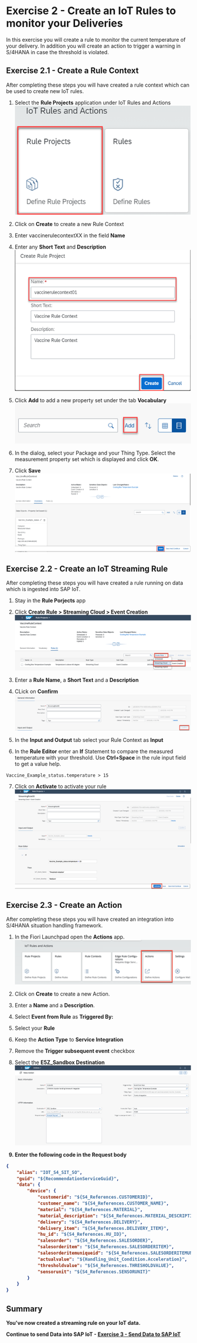 # Exercise 2 - Create an IoT Rules to monitor your Deliveries

In this exercise you will create a rule to monitor the current temperature of your delivery. In addition you will create an action to trigger a warning in S/4HANA in case the threshold is violated.

## Exercise 2.1 - Create a Rule Context

After completing these steps you will have created a rule context which can be used to create new IoT rules.

1.	Select the <b>Rule Projects</b> application under IoT Rules and Actions
<br>![](/exercises/ex2/images/rc1.png)

2.	Click on <b>Create</b> to create a new Rule Context 

3.	Enter vaccinerulecontextXX in the field <b>Name</b>
4.	Enter any <b>Short Text</b> and <b>Description</b>
<br>![](/exercises/ex2/images/rc2.png)

5.	Click <b>Add</b> to add a new property set under the tab <b>Vocabulary</b>
<br>![](/exercises/ex2/images/rc3.png)

6. In the dialog, select your Package and your Thing Type. Select the measurement property set which is displayed and click <b>OK</b>. 
7. Click <b>Save</b>
<br>![](/exercises/ex2/images/rc4.png)


## Exercise 2.2 - Create an IoT Streaming Rule

After completing these steps you will have created a rule running on data which is ingested into SAP IoT.

1. Stay in the <b>Rule Porjects</b> app

2. Click <b>Create Rule > Streaming Cloud > Event Creation</b>
<br>![](/exercises/ex2/images/ru1.png)

3. Enter a <b>Rule Name</b>, a <b>Short Text</b> and a <b>Description</b>
4. CLick on <b>Confirm</b>
<br>![](/exercises/ex2/images/ru2.png)

5. In the <b>Input and Output</b> tab select your Rule Context as <b>Input</b>

6. In the <b>Rule Editor</b> enter an <b>If</b> Statement to compare the measured temperature with your threshold. Use <b>Ctrl+Space</b> in the rule input field to get a value help.
```
Vaccine_Example_status.temperature > 15
```

7. Click on <b>Activate</b> to activate your rule
<br>![](/exercises/ex2/images/ru3.png)

## Exercise 2.3 - Create an Action

After completing these steps you will have created an integration into S/4HANA situation handling framework.

1. In the Fiori Launchpad open the <b>Actions</b> app.
<br>![](/exercises/ex2/images/ac1.png)

2. Click on <b>Create</b> to create a new Action.

3. Enter a <b>Name</b> and a <b>Description</b>.

4. Select <b>Event from Rule</b> as <b>Triggered By:</b>

5. Select your <b>Rule</b>

6. Keep the <b>Action Type</b> to <b>Service Integration</b>

7. Remove the <b>Trigger subsequent event</b> checkbox

8. Select the <b>E5Z_Sandbox Destination<b>
<br>![](/exercises/ex2/images/ac2.png)

9. Enter the following code in the <b>Request body</b>
```json
{
	"alias": "IOT_S4_SIT_SO",
	"guid": "${RecommendationServiceGuid}",
	"data": {
		"device": {
			"customerid": "${S4_References.CUSTOMERID}",
			"customer_name": "${S4_References.CUSTOMER_NAME}",
			"material": "${S4_References.MATERIAL}",
			"material_description": "${S4_References.MATERIAL_DESCRIPTION}",
			"delivery": "${S4_References.DELIVERY}",
			"delivery_item": "${S4_References.DELIVERY_ITEM}",
			"hu_id": "${S4_References.HU_ID}",
			"salesorder": "${S4_References.SALESORDER}",
			"salesorderitem": "${S4_References.SALESORDERITEM}",
			"salesorderitemuniqueid": "${S4_References.SALESORDERITEMUNIQUEID}",
			"actualvalue": "${Handling_Unit_Condition.Acceleration}",
			"thresholdvalue": "${S4_References.THRESHOLDVALUE}",
			"sensorunit": "${S4_References.SENSORUNIT}"
		}
	}
}
```



## Summary

You've now created a streaming rule on your IoT data. 

Continue to send Data into SAP IoT - [Exercise 3 - Send Data to SAP IoT](../ex3/README.md)
